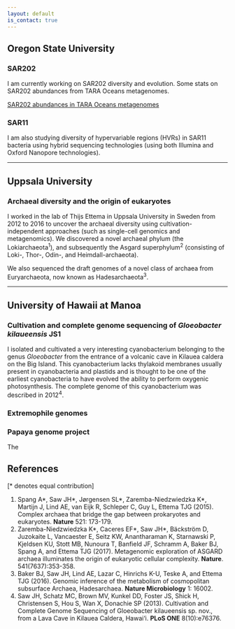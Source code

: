 ```yaml
---
layout: default
is_contact: true
---
```


## Oregon State University

### SAR202

I am currently working on SAR202 diversity and evolution. Some stats on SAR202 abundances from TARA Oceans metagenomes.

[SAR202 abundances in TARA Oceans metagenomes](SAR202.html)

### SAR11

I am also studying diversity of hypervariable regions (HVRs) in SAR11 bacteria using hybrid sequencing technologies (using both Illumina and Oxford Nanopore technologies).

---

## Uppsala University

### Archaeal diversity and the origin of eukaryotes

I worked in the lab of Thijs Ettema in Uppsala University in Sweden from 2012 to 2016 to uncover the archaeal diversity using cultivation-independent approaches (such as single-cell genomics and metagenomics).
We discovered a novel archaeal phylum (the Lokiarchaeota<sup>1</sup>), and subsequently the Asgard superphylum<sup>2</sup> (consisting of Loki-, Thor-, Odin-, and Heimdall-archaeota).

We also sequenced the draft genomes of a novel class of archaea from Euryarchaeota, now known as Hadesarchaeota<sup>3</sup>.

---

## University of Hawaii at Manoa

### Cultivation and complete genome sequencing of *Gloeobacter kilaueensis* JS1

I isolated and cultivated a very interesting cyanobacterium belonging to the genus *Gloeobacter* from the entrance of a volcanic cave in Kilauea caldera on the Big Island.
This cyanobacterium lacks thylakoid membranes usually present in cyanobacteria and plastids and is thought to be one of the earliest cyanobacteria to have evolved the ability to perform oxygenic photosynthesis.
The complete genome of this cyanobacterium was described in 2012<sup>4</sup>.

### Extremophile genomes

### Papaya genome project

The 

## References
[* denotes equal contribution]

1. Spang A\*, Saw JH\*, Jørgensen SL\*, Zaremba-Niedzwiedzka K\*, Martijn J, Lind AE, van Eijk R, Schleper C, Guy L, Ettema TJG (2015). Complex archaea that bridge the gap between prokaryotes and eukaryotes. **Nature** 521: 173-179.
2. Zaremba-Niedzwiedzka K\*, Caceres EF\*, Saw JH\*, Bäckström D, Juzokaite L, Vancaester E, Seitz KW, Anantharaman K, Starnawski P, Kjeldsen KU, Stott MB, Nunoura T, Banfield JF, Schramm A, Baker BJ, Spang A, and Ettema TJG (2017). Metagenomic exploration of ASGARD archaea illuminates the origin of eukaryotic cellular complexity. **Nature**. 541(7637):353-358.
3. Baker BJ, Saw JH, Lind AE, Lazar C, Hinrichs K-U, Teske A, and Ettema TJG (2016). Genomic inference of the metabolism of cosmopolitan subsurface Archaea, Hadesarchaea. **Nature Microbiology** 1: 16002.
4. Saw JH, Schatz MC, Brown MV, Kunkel DD, Foster JS, Shick H, Christensen S, Hou S, Wan X, Donachie SP (2013). Cultivation and Complete Genome Sequencing of Gloeobacter kilaueensis sp. nov., from a Lava Cave in Kilauea Caldera, Hawai‘i. **PLoS ONE** 8(10):e76376.
